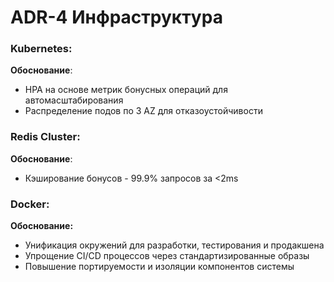 # ADR-4 Инфраструктура

### Kubernetes:
**Обоснование**:
- HPA на основе метрик бонусных операций для автомасштабирования
- Распределение подов по 3 AZ для отказоустойчивости

### Redis Cluster:
**Обоснование**:
- Кэширование бонусов - 99.9% запросов за <2ms

### Docker:
**Обоснование:**
- Унификация окружений для разработки, тестирования и продакшена
- Упрощение CI/CD процессов через стандартизированные образы
- Повышение портируемости и изоляции компонентов системы